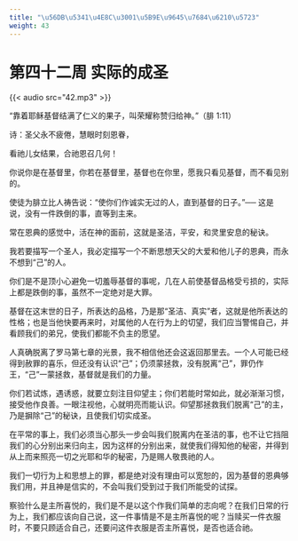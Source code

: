 ```yaml
---
title: "\u56DB\u5341\u4E8C\u3001\u5B9E\u9645\u7684\u6210\u5723"
weight: 43
---
```


# 第四十二周 实际的成圣

{{< audio src="42.mp3" >}}


“靠着耶稣基督结满了仁义的果子，叫荣耀称赞归给神。”（腓 1:11）

诗：圣父永不疲倦，慧眼时刻恩眷，

看祂儿女结果，合祂恩召几何！

你说你是在基督里，你若在基督里，基督也在你里，愿我只看见基督，而不看见别的。

使徒为腓立比人祷告说：“使你们作诚实无过的人，直到基督的日子。”── 这是说，没有一件跌倒的事，直等到主来。

常在恩典的感觉中，活在神的面前，这就是圣洁，平安，和灵里安息的秘诀。

我若要描写一个圣人，我必定描写一个不断思想天父的大爱和他儿子的恩典，而永不想到“己”的人。

你们是不是顶小心避免一切羞辱基督的事呢，几在人前使基督品格受亏损的，实际上都是跌倒的事，虽然不一定绝对是大罪。

基督在这末世的日子，所表达的品格，乃是那“圣洁、真实”者，这就是他所表达的性格；也是当他快要再来时，对属他的人在行为上的切望，我们应当警惕自己，并看顾我们的弟兄，使我们都能不负主的愿望。

人真确脱离了罗马第七章的光景，我不相信他还会这返回那里去。一个人可能已经得到赦罪的喜乐，但还没有认识“己”；仍须蒙拯救，没有脱离“己”，罪仍作王，“己”一蒙拯救，基督就是我们的力量。

你们若试炼，遇诱惑，就要立刻注目仰望主；你们若能时常如此，就必渐渐习惯，接受他作良善。一眼注视他，心就明亮而能认识。仰望那拯救我们脱离“己”的主，乃是摒除“己”的秘诀，且使我们切实成圣。

在平常的事上，我们必须当心那头一步会叫我们脱离内在圣洁的事，也不让它挡阻我们的心分别出来归向主，因为这样的分别出来，就使我们得知他的秘密，并得到从上而来照亮一切之光耶和华的秘密，乃是赐人敬畏祂的人。

我们一切行为上和思想上的罪，都是绝对没有理由可以宽恕的，因为基督的恩典够我们用，并且神是信实的，不会叫我们受到过于我们所能受的试探。

察验什么是主所喜悦的，我们是不是以这个作我们简单的志向呢？在我们日常的行为上，我们都应该向自己说，这一件事情是不是主所喜悦的呢？当赎买一件衣服时，不要只顾适合自己，还要问这件衣服是否主所喜悦，是否也适合祂。